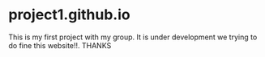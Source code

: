 # project1.github.io
This is my first project with my group. It is under development we trying to do fine this website!!. THANKS
